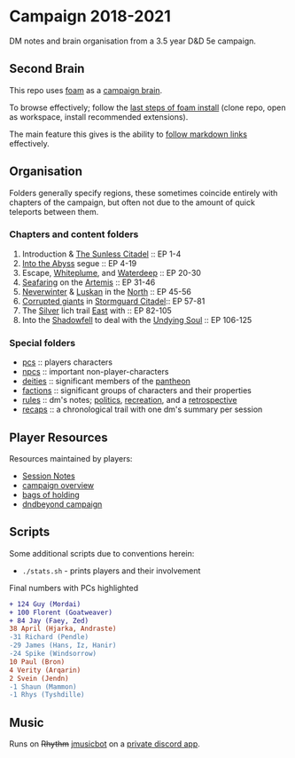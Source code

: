 # Campaign 2018-2021
DM notes and brain organisation from a 3.5 year D&D 5e campaign.

## Second Brain
This repo uses [foam](https://foambubble.github.io/foam/) as a [campaign brain](https://clux.github.io/probes/post/2020-09-27-second-brain/).

To browse effectively; follow the [last steps of foam install](https://foambubble.github.io/foam/#getting-started) (clone repo, open as workspace, install recommended extensions).

The main feature this gives is the ability to [follow markdown links](https://marketplace.visualstudio.com/items?itemName=tchayen.markdown-links) effectively.

## Organisation
Folders generally specify regions, these sometimes coincide entirely with chapters of the campaign, but often not due to the amount of quick teleports between them.

### Chapters and content folders

1. Introduction & [The Sunless Citadel](./waterdeep/sunless-citadel.md) :: EP 1-4
2. [Into the Abyss](./underdark) segue :: EP 4-19
3. Escape, [Whiteplume](./whiteplume), and [Waterdeep](./waterdeep/waterdeep.md) :: EP 20-30
4. [Seafaring](./seaofbones) on the [Artemis](./seaofbones/artemis.md) :: EP 31-46
5. [Neverwinter](./north/neverwinter.md) & [Luskan](./north/luskan.md) in the [North](./north) :: EP 45-56
6. [Corrupted giants](./spine) in [Stormguard Citadel](./spine/stormguard-citadel.md):: EP 57-81
7. The [Silver](./factions/silver-helix.md) lich trail [East](./east) with :: EP 82-105
8. Into the [Shadowfell](./planar/shadowfell.md) to deal with the [Undying Soul](./factions/undying-soul.md) :: EP 106-125

### Special folders

- [pcs](./pcs) :: players characters
- [npcs](./npcs) :: important non-player-characters
- [deities](./deities) :: significant members of the [pantheon](./deities/pantheon.md)
- [factions](./factions) :: significant groups of characters and their properties
- [rules](./rules) :: dm's notes; [politics](./rules/politics.md), [recreation](./rules/recreation.md), and a [retrospective](./rules/retrospective.md)
- [recaps](./recaps) :: a chronological trail with one dm's summary per session

## Player Resources
Resources maintained by players:

- [Session Notes](https://paper.dropbox.com/doc/Session-Notes-0oWR0cmuMrCW4LKxswa5n)
- [campaign overview](https://paper.dropbox.com/doc/Underdark-Underhandedness-ChiGXnq0KQmXRT80U5E52)
- [bags of holding](https://paper.dropbox.com/doc/Bag-of-Holding-hGxQwKOHsxgVkM1sjQnrX)
- [dndbeyond campaign](https://www.dndbeyond.com/campaigns/156017)

## Scripts
Some additional scripts due to conventions herein:

- `./stats.sh` - prints players and their involvement

Final numbers with PCs highlighted

```diff
+ 124 Guy (Mordai)
+ 100 Florent (Goatweaver)
+ 84 Jay (Faey, Zed)
38 April (Hjarka, Andraste)
-31 Richard (Pendle)
-29 James (Hans, Iz, Hanir)
-24 Spike (Windsorrow)
10 Paul (Bron)
4 Verity (Arqarin)
2 Svein (Jendn)
-1 Shaun (Mammon)
-1 Rhys (Tyshdille)
```

## Music
Runs on ~~Rhythm~~ [jmusicbot](https://github.com/jagrosh/MusicBot) on a [private discord app](https://discord.com/developers/applications/890319108846006333).
